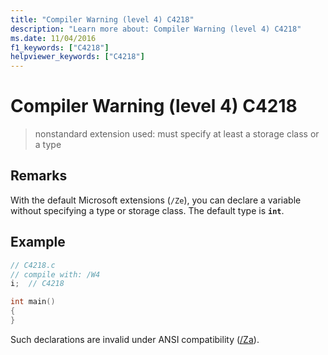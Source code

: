 ```yaml
---
title: "Compiler Warning (level 4) C4218"
description: "Learn more about: Compiler Warning (level 4) C4218"
ms.date: 11/04/2016
f1_keywords: ["C4218"]
helpviewer_keywords: ["C4218"]
---
```

# Compiler Warning (level 4) C4218

> nonstandard extension used: must specify at least a storage class or a type

## Remarks

With the default Microsoft extensions (`/Ze`), you can declare a variable without specifying a type or storage class. The default type is **`int`**.

## Example

```cpp
// C4218.c
// compile with: /W4
i;  // C4218

int main()
{
}
```

Such declarations are invalid under ANSI compatibility ([/Za](../../build/reference/za-ze-disable-language-extensions.md)).

